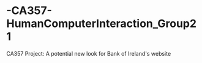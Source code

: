 # -CA357-HumanComputerInteraction_Group21
CA357 Project: A potential new look for Bank of Ireland's website
